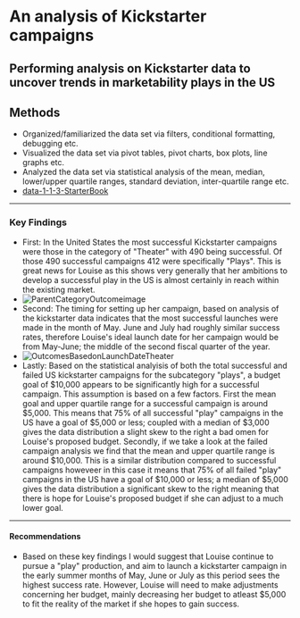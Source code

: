 # An analysis of Kickstarter campaigns
Performing analysis on Kickstarter data to uncover trends in marketability plays in the US
---
## Methods
- Organized/familiarized the data set via filters, conditional formatting, debugging etc.
- Visualized the data set via pivot tables, pivot charts, box plots, line graphs etc.
- Analyzed the data set via statistical analysis of the mean, median, lower/upper quartile ranges, standard deviation, inter-quartile range etc.
- [data-1-1-3-StarterBook](path/to/data-1-1-3-StarterBook.xlsx)
---
### Key Findings
- First: In the United States the most successful Kickstarter campaigns were those in the category of "Theater" with 490 being successful. Of those 490 successful campaigns 412 were specifically "Plays". This is great news for Louise as this shows very generally that her ambitions to develop a successful play in the US is almost certainly in reach within the existing market.
- ![ParentCategoryOutcomeimage](path/to/ParentCategoryOutcomeimage.png)
- Second: The timing for setting up her campaign, based on analysis of the kickstarter data indicates that the most successful launches were made in the month of May. June and July had roughly similar success rates, therefore Louise's ideal launch date for her campaign would be from May-June; the middle of the second fiscal quarter of the year.
- ![OutcomesBasedonLaunchDateTheater](path/to/OutcomesBasedonLaunchDateTheater.png)
- Lastly: Based on the statistical analyisis of both the total successful and failed US kickstarter campaigns for the subcategory "plays", a budget goal of $10,000 appears to be significantly high for a successful campaign. This assumption is based on a few factors. First the mean goal and upper quartile range for a successful campaign is around $5,000. This means that 75% of all successful "play" campaigns in the US have a goal of $5,000 or less; coupled with a median of $3,000 gives the data distribution a slight skew to the right a bad omen for Louise's proposed budget. Secondly, if we take a look at the failed campaign analysis we find that the mean and upper quartile range is around $10,000. This is a similar distribution compared to successful campaigns howeveer in this case it means that 75% of all failed "play" campaigns in the US have a goal of $10,000 or less; a median of $5,000 gives the data distribution a significant skew to the right meaning that there is hope for Louise's proposed budget if she can adjust to a much lower goal.
---
#### Recommendations
- Based on these key findings I would suggest that Louise continue to pursue a "play" production, and aim to launch a kickstarter campaign in the early summer months of May, June or July as this period sees the highest success rate. However, Louise will need to make adjustments concerning her budget, mainly decreasing her budget to atleast $5,000 to fit the reality of the market if she hopes to gain success. 
